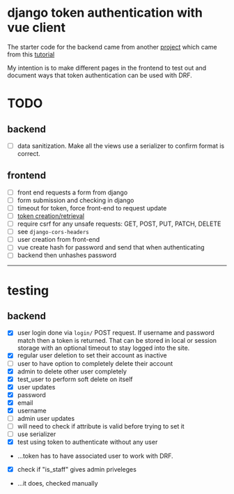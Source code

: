 # django token authentication with vue client

The starter code for the backend came from another [project](https://github.com/barkbarkgoose/django-tokenauth) which came from this [tutorial](https://simpleisbetterthancomplex.com/tutorial/2018/11/22/how-to-implement-token-authentication-using-django-rest-framework.html)

My intention is to make different pages in the frontend to test out and document ways that token authentication can be used with DRF.

# TODO

## backend

- [ ]  data sanitization.  Make all the views use a serializer to confirm format is correct.

## frontend

- [ ]  front end requests a form from django
- [ ]  form submission and checking in django
- [ ]  timeout for token, force front-end to request update
  - [ ]  [token creation/retrieval](https://www.django-rest-framework.org/api-guide/authentication/#generating-tokens)
- [ ]  require csrf for any unsafe requests: GET, POST, PUT, PATCH, DELETE
  - [ ]  see `django-cors-headers`
- [ ]  user creation from front-end
- [ ]  vue create hash for password and send that when authenticating
  - [ ]  backend then unhashes password

-----

# testing

## backend

- [x]  user login done via `login/` POST request.  If username and password match then a token is returned.  That can be stored in local or session storage with an optional timeout to stay logged into the site.
- [x]  regular user deletion to set their account as inactive
  - [ ]  user to have option to completely delete their account
- [x]  admin to delete other user completely
- [x]  test_user to perform soft delete on itself
- [x]  user updates
  - [x]  password
  - [x]  email
  - [x]  username
- [ ]  admin user updates
  - [ ]  will need to check if attribute is valid before trying to set it
  - [ ]  use serializer
- [x]  test using token to authenticate without any user
  -  ...token has to have associated user to work with DRF.
- [x]  check if "is_staff" gives admin priveleges
  -  ...it does, checked manually
